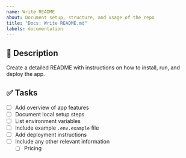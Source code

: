 ```yaml
---
name: Write README
about: Document setup, structure, and usage of the repo
title: "Docs: Write README.md"
labels: documentation
---
```


## 📘 Description

Create a detailed README with instructions on how to install, run, and deploy the app.

## ✅ Tasks

- [ ] Add overview of app features
- [ ] Document local setup steps
- [ ] List environment variables
- [ ] Include example `.env.example` file
- [ ] Add deployment instructions
- [ ] Include any other relevant information
  - [ ] Pricing
